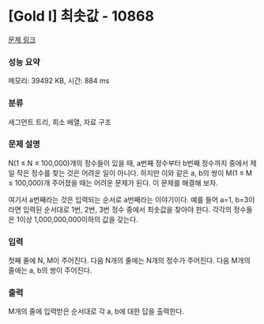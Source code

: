 # [Gold I] 최솟값 - 10868 

[문제 링크](https://www.acmicpc.net/problem/10868) 

### 성능 요약

메모리: 39492 KB, 시간: 884 ms

### 분류

세그먼트 트리, 희소 배열, 자료 구조

### 문제 설명

<p>N(1 ≤ N ≤ 100,000)개의 정수들이 있을 때, a번째 정수부터 b번째 정수까지 중에서 제일 작은 정수를 찾는 것은 어려운 일이 아니다. 하지만 이와 같은 a, b의 쌍이 M(1 ≤ M ≤ 100,000)개 주어졌을 때는 어려운 문제가 된다. 이 문제를 해결해 보자.</p>

<p>여기서 a번째라는 것은 입력되는 순서로 a번째라는 이야기이다. 예를 들어 a=1, b=3이라면 입력된 순서대로 1번, 2번, 3번 정수 중에서 최솟값을 찾아야 한다. 각각의 정수들은 1이상 1,000,000,000이하의 값을 갖는다.</p>

### 입력 

 <p>첫째 줄에 N, M이 주어진다. 다음 N개의 줄에는 N개의 정수가 주어진다. 다음 M개의 줄에는 a, b의 쌍이 주어진다.</p>

### 출력 

 <p>M개의 줄에 입력받은 순서대로 각 a, b에 대한 답을 출력한다.</p>

